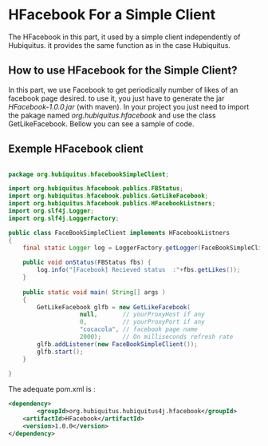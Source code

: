 # HFacebook For a Simple Client 

The HFacebook in this part, it used by a simple client independently of Hubiquitus. it provides the same function as in the case Hubiquitus.

## How to use HFacebook  for the Simple Client? 

In this part, we use Facebook to get periodically number of likes of an facebook page desired. to use it, you just have to generate the jar _HFacebook-1.0.0.jar_ (with maven). In your project you just need to import the pakage named _org.hubiquitus.hfacebook_ and use the class GetLikeFacebook. 
Bellow you can see a sample of code. 

## Exemple HFacebook client 

```java

package org.hubiquitus.hfacebookSimpleClient;

import org.hubiquitus.hfacebook.publics.FBStatus;
import org.hubiquitus.hfacebook.publics.GetLikeFacebook;
import org.hubiquitus.hfacebook.publics.HFacebookListners;
import org.slf4j.Logger;
import org.slf4j.LoggerFactory;

public class FaceBookSimpleClient implements HFacebookListners
{
	final static Logger log = LoggerFactory.getLogger(FaceBookSimpleClient.class);
	
    public void onStatus(FBStatus fbs) {
    	log.info("[Facebook] Recieved status  :"+fbs.getLikes());
	}
    
	public static void main( String[] args )
    {		
		GetLikeFacebook glfb = new GetLikeFacebook(
					null, 		// yourProxyHost if any
					0,			// yourProxyPort if any
					"cocacola",	// facebook page name
					2000);		// On milliseconds refresh rate
		glfb.addListener(new FaceBookSimpleClient());
		glfb.start();
    }
	
}
```

The adequate pom.xml is :

```xml
<dependency>
        <groupId>org.hubiquitus.hubiquitus4j.hfacebook</groupId>
	<artifactId>HFacebook</artifactId>
	<version>1.0.0</version>
</dependency>
```